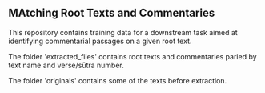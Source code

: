 ## MAtching Root Texts and Commentaries

This repository contains training data for a downstream task aimed at identifying commentarial passages on a given root text.

The folder 'extracted_files' contains root texts and commentaries paried by text name and verse/sūtra number.

The folder 'originals' contains some of the texts before extraction.
